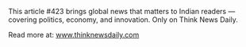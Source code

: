 This article #423 brings global news that matters to Indian readers — covering politics, economy, and innovation. Only on Think News Daily.

Read more at: www.thinknewsdaily.com